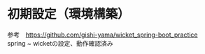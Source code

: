 # 初期設定（環境構築）
参考　https://github.com/gishi-yama/wicket_spring-boot_practice  
spring ~ wicketの設定、動作確認済み 
